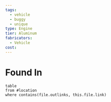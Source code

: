 ```yaml
---
tags:
  - vehicle
  - buggy
  - unique
type: Engine
tier: Aluminum
fabricators:
  - Vehicle
cost:
---
```

# Found In
```dataview
table
from #location 
where contains(file.outlinks, this.file.link)
```
